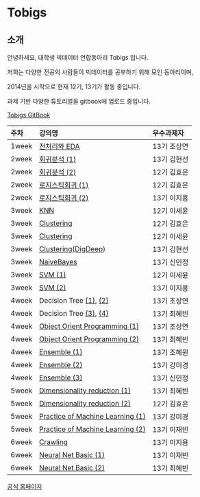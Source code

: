 # Tobigs

## 소개

안녕하세요, 대학생 빅데이터 연합동아리 Tobigs 입니다.

저희는 다양한 전공의 사람들이 빅데이터를 공부하기 위해 모인 동아리이며,

2014년을 시작으로 현재 12기, 13기가 활동 중입니다.

과제 기반 다양한 튜토리얼을 gitbook에 업로드 중입니다.

[Tobigs GitBook](https://tobigs.gitbook.io/tobigs/)

| 주차 | 강의명 | 우수과제자 |
| :--- | :--- | :--- |
| 1week | [전처리와 EDA](https://github.com/tobigs-datamarket/tobigs-13rd/blob/master/1%EC%A3%BC%EC%B0%A8/%EC%A0%84%EC%B2%98%EB%A6%AC%EC%99%80%20EDA_13%EA%B8%B0%20%EC%A1%B0%EC%83%81%EC%97%B0.ipynb) | 13기 조상연 |
| 2week | [회귀분석 \(1\)](https://github.com/tobigs-datamarket/tobigs-13rd/blob/master/2%EC%A3%BC%EC%B0%A8/A2_Auction_Regression.ipynb) | 13기 김현선 |
| 2week | [회귀분석 \(2\)](https://github.com/tobigs-datamarket/tobigs-13rd/blob/master/2%EC%A3%BC%EC%B0%A8/week2_Regression_assignment2_%EA%B9%80%ED%9A%A8%EC%9D%80.ipynb) | 12기 김효은 |
| 2week | [로지스틱회귀 \(1\)](https://github.com/tobigs-datamarket/tobigs-13rd/blob/master/2%EC%A3%BC%EC%B0%A8/week2_Logistic_assignment1_%EA%B9%80%ED%9A%A8%EC%9D%80.ipynb) | 12기 김효은 |
| 2week | [로지스틱회귀 \(2\)](https://github.com/tobigs-datamarket/tobigs-13rd/blob/master/2%EC%A3%BC%EC%B0%A8/week2_logistic_regression_assignment2_%EC%9D%B4%EC%A7%80%EC%9A%A9.ipynb) | 13기 이지용 |
| 3week | [KNN](https://github.com/tobigs-datamarket/tobigs-13rd/blob/master/3%EC%A3%BC%EC%B0%A8/week3_KNN_%EC%9D%B4%EC%84%B8%EC%9C%A4.ipynb) | 12기 이세윤 |
| 3week | [Clustering](https://github.com/tobigs-datamarket/tobigs-13rd/blob/master/3%EC%A3%BC%EC%B0%A8/week3_Clustering_%EA%B9%80%ED%9A%A8%EC%9D%80.ipynb) | 12기 김효은 |
| 3week | [Clustering](https://github.com/tobigs-datamarket/tobigs-13rd/blob/master/3%EC%A3%BC%EC%B0%A8/week3_Clustering_%EC%9D%B4%EC%84%B8%EC%9C%A4.ipynb) | 12기 이세윤 |
| 3week | [Clustering\(DigDeep\)](https://github.com/tobigs-datamarket/tobigs-13rd/blob/master/3%EC%A3%BC%EC%B0%A8/week3_Clustering_DigDeep_%EA%B9%80%ED%98%84%EC%84%A0.ipynb) | 13기 김현선 |
| 3week | [NaiveBayes](https://github.com/tobigs-datamarket/tobigs-13rd/blob/master/3%EC%A3%BC%EC%B0%A8/week3_NaiveBayes_%EC%8B%A0%EB%AF%BC%EC%A0%95.ipynb) | 13기 신민정 |
| 3week | [SVM \(1\)](https://github.com/tobigs-datamarket/tobigs-13rd/blob/master/3%EC%A3%BC%EC%B0%A8/week3_SVM1_%EC%9D%B4%EC%84%B8%EC%9C%A4.ipynb) | 12기 이세윤 |
| 3week | [SVM \(2\)](https://github.com/tobigs-datamarket/tobigs-13rd/blob/master/3%EC%A3%BC%EC%B0%A8/week3_SVM_assignment2_%EC%9D%B4%EC%A7%80%EC%9A%A9.ipynb) | 13기 이지용 |
| 4week | Decision Tree [\(1\)](https://github.com/tobigs-datamarket/tobigs-13rd/blob/master/4%EC%A3%BC%EC%B0%A8/DT_Assignment1_edited_%EC%A1%B0%EC%83%81%EC%97%B0.ipynb), [\(2\)](https://github.com/tobigs-datamarket/tobigs-13rd/blob/master/4%EC%A3%BC%EC%B0%A8/DT_Assignment2_edited_%EC%A1%B0%EC%83%81%EC%97%B0.ipynb) | 13기 조상연 |
| 4week | Decision Tree [\(3\)](https://github.com/tobigs-datamarket/tobigs-13rd/blob/master/4%EC%A3%BC%EC%B0%A8/week4_DT_Assignment1_%EC%B5%9C%ED%98%9C%EB%B9%88.ipynb), [\(4\)](https://github.com/tobigs-datamarket/tobigs-13rd/blob/master/4%EC%A3%BC%EC%B0%A8/week4_DT_Assignment2_%EC%B5%9C%ED%98%9C%EB%B9%88.ipynb) | 13기 최혜빈 |
| 4week | [Object Orient Programming \(1\)](https://github.com/tobigs-datamarket/tobigs-13rd/blob/master/4%EC%A3%BC%EC%B0%A8/week4_class_assignment_%EC%A1%B0%EC%83%81%EC%97%B0.ipynb) | 13기 조상연 |
| 4week | [Object Orient Programming \(2\)](https://github.com/tobigs-datamarket/tobigs-13rd/blob/master/4%EC%A3%BC%EC%B0%A8/week4_class_assignment_%EC%B5%9C%ED%98%9C%EB%B9%88.ipynb) | 13기 최혜빈 |
| 4week | [Ensemble \(1\)](https://github.com/tobigs-datamarket/tobigs-13rd/blob/master/4%EC%A3%BC%EC%B0%A8/week4_Ensemble_1_%EC%A1%B0%ED%98%9C%EC%9B%90.ipynb) | 13기 조혜원 |
| 4week | [Ensemble \(2\)](https://github.com/tobigs-datamarket/tobigs-13rd/blob/master/4%EC%A3%BC%EC%B0%A8/week4_Ensemble_2_%EA%B0%95%EB%AF%B8%EA%B2%BD.ipynb) | 13기 강미경 |
| 4week | [Ensemble \(3\)](https://github.com/tobigs-datamarket/tobigs-13rd/blob/master/4%EC%A3%BC%EC%B0%A8/week4_Ensemble_2_%EC%8B%A0%EB%AF%BC%EC%A0%95.ipynb) | 13기 신민정 |
| 5week | [Dimensionality reduction \(1\)](https://github.com/tobigs-datamarket/tobigs-13rd/blob/master/5주차/5week_PCA_13기최혜빈.ipynb) | 13기 최혜빈 |
| 5week | [Dimensionality reduction \(2\)](https://github.com/tobigs-datamarket/tobigs-13rd/blob/master/5주차/5week_PCA_12기김효은.ipynb) | 12기 김효은 |
| 5week | [Practice of Machine Learning \(1\)](https://github.com/tobigs-datamarket/tobigs-13rd/blob/master/5주차/5week_practicalML_13기_강미경.ipynb) | 13기 강미경 |
| 5week | [Practice of Machine Learning \(2\)](https://github.com/tobigs-datamarket/tobigs-13rd/blob/master/5주차/5week_practicalML_13기_이재빈.ipynb) | 13기 이재빈 |
| 6week | [Crawling](https://github.com/tobigs-datamarket/tobigs-13rd/blob/master/6%EC%A3%BC%EC%B0%A8/week6_Crawling_%EC%9D%B4%EC%A7%80%EC%9A%A9.ipynb) | 13기 이지용 |
| 6week | [Neural Net Basic \(1\)](https://github.com/tobigs-datamarket/tobigs-13rd/blob/master/6%EC%A3%BC%EC%B0%A8/week6_NN_%EC%9D%B4%EC%9E%AC%EB%B9%88.ipynb) | 13기 이재빈 |
| 6week | [Neural Net Basic \(2\)](https://github.com/tobigs-datamarket/tobigs-13rd/blob/master/6%EC%A3%BC%EC%B0%A8/week6_NN_%EC%B5%9C%ED%98%9C%EB%B9%88.ipynb) | 13기 최혜빈 |

[공식 홈페이지](http://www.datamarket.kr/xe/page_QEhq64)

